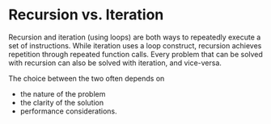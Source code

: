 # Recursion vs. Iteration

Recursion and iteration (using loops) are both ways to repeatedly execute a set of instructions. 
While iteration uses a loop construct, recursion achieves repetition through repeated function calls. Every problem that can be solved with recursion can also be solved with iteration, and vice-versa. 

The choice between the two often depends on 
- the nature of the problem
- the clarity of the solution
- performance considerations.